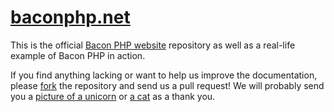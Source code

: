 # [baconphp.net](http://baconphp.net)

This is the official [Bacon PHP website](http://baconphp.net) repository as well as a real-life example of Bacon PHP in action.

If you find anything lacking or want to help us improve the documentation, please [fork](https://github.com/Brainsware/bacon-site/fork) the repository and send us a pull request! We will probably send you a [picture of a unicorn](http://images.clipartof.com/small/1153931-Cartoon-Of-A-Unicorn-Royalty-Free-Vector-Illustration.jpg) or [a cat](http://cdn.memegenerator.net/instances/250x250/31341320.jpg) as a thank you.
